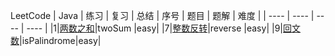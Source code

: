 LeetCode | Java | 练习 | 复习 | 总结
| 序号 | 题目 | 题解 | 难度 |
| ---- | ---- | ---- | ---- |
|1|[两数之和](https://leetcode-cn.com/problems/two-sum/)|twoSum |easy|
|7|[整数反转](https://leetcode-cn.com/problems/reverse-integer/)|reverse |easy|
|9|[回文数](https://leetcode-cn.com/problems/palindrome-number/)|isPalindrome|easy|

